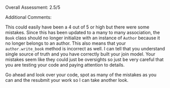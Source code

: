 Overall Assessment: 2.5/5

Additional Comments:

This could easily have been a 4 out of 5 or high but there were some mistakes. Since this has been updated to a many to many association, the `Book` class should no longer initialize with an instance of `Author` because it no longer belongs to an author. This also means that your `author.write_book` method is incorrect as well. I can tell that you understand single source of truth and you have correctly built your join model. Your mistakes seem like they could just be oversights so just be very careful that you are testing your code and paying attention to details. 

Go ahead and look over your code, spot as many of the mistakes as you can and the resubmit your work so I can take another look.
